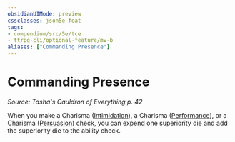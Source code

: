 ```yaml
---
obsidianUIMode: preview
cssclasses: json5e-feat
tags:
- compendium/src/5e/tce
- ttrpg-cli/optional-feature/mv-b
aliases: ["Commanding Presence"]
---
```

# Commanding Presence
*Source: Tasha's Cauldron of Everything p. 42*  

When you make a Charisma ([Intimidation](/compendium/rules/skills.md#Intimidation)), a Charisma ([Performance](/compendium/rules/skills.md#Performance)), or a Charisma ([Persuasion](/compendium/rules/skills.md#Persuasion)) check, you can expend one superiority die and add the superiority die to the ability check.